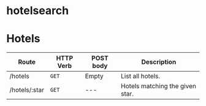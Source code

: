 # hotelsearch

# Hotels

| Route | HTTP Verb	 | POST body	 | Description	 |
| --- | --- | --- | --- |
| /hotels | `GET` | Empty | List all hotels. |
| /hotels/:star | `GET` | --- | Hotels matching the given star. |

